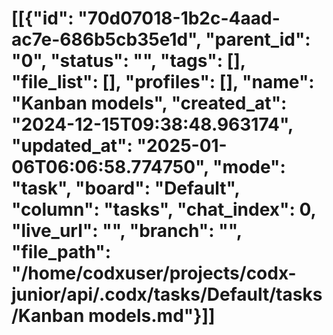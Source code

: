 # [[{"id": "70d07018-1b2c-4aad-ac7e-686b5cb35e1d", "parent_id": "0", "status": "", "tags": [], "file_list": [], "profiles": [], "name": "Kanban models", "created_at": "2024-12-15T09:38:48.963174", "updated_at": "2025-01-06T06:06:58.774750", "mode": "task", "board": "Default", "column": "tasks", "chat_index": 0, "live_url": "", "branch": "", "file_path": "/home/codxuser/projects/codx-junior/api/.codx/tasks/Default/tasks/Kanban models.md"}]]